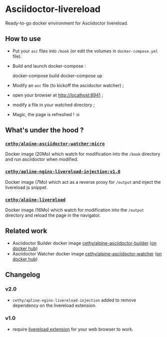 Asciidoctor-livereload
===

Ready-to-go docker environment for Asciidoctor livereload.

## How to use
- Put your `asc` files into `/book` (or edit the volumes in `docker-compose.yml` file).
- Build and launch docker-compose :


    docker-compose build
    docker-compose up

- Modify an `asc` file (to kickoff the ascidoctor watcher) ;

- open your browser at [http://localhost:8941](http://localhost:8941) ;

- modify a file in your watched directory ;

- Magic, the page is refreshed ! :o


## What's under the hood ?

### [`cethy/alpine-asciidoctor-watcher:micro`](https://github.com/Cethy/alpine-asciidoctor-watcher/)
Docker image (20Mo) which watch for modification into the `/book` directory and run asciidoctor when modified.

### [`cethy/apline-nginx-livereload-injection:v1.0`](https://github.com/Cethy/apline-nginx-livereload-injection/)
Docker image (7Mo) which act as a reverse proxy for `/output` and inject the livereload js snippet.

### [`cethy/alpine-livereload`](https://github.com/Cethy/alpine-livereload)
Docker image (16Mo) which watch for modification into the `/output` directory and reload the page in the navigator.


## Related work
- Asciidoctor Builder docker image [cethy/alpine-asciidoctor-builder](https://github.com/Cethy/alpine-asciidoctor-builder)
 ([on docker hub](https://hub.docker.com/r/cethy/alpine-asciidoctor-builder/))
- Asciidoctor Watcher docker image [cethy/alpine-asciidoctor-watcher](https://github.com/Cethy/alpine-asciidoctor-watcher)
 ([on docker hub](https://hub.docker.com/r/cethy/alpine-asciidoctor-watcher/))


## Changelog
### v2.0
- `cethy/apline-nginx-livereload-injection` added to remove dependency on the livereload extension.

### v1.0
- require [livereload extension](http://livereload.com/extensions/) for your web browser to work.

